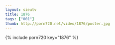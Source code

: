 ```yaml
--- 
layout: sieutv
title: 1876
tags: ["001"]
thumb: http://porn720.net/video/1876/poster.jpg
---
```

{% include porn720 key="1876" %} 
